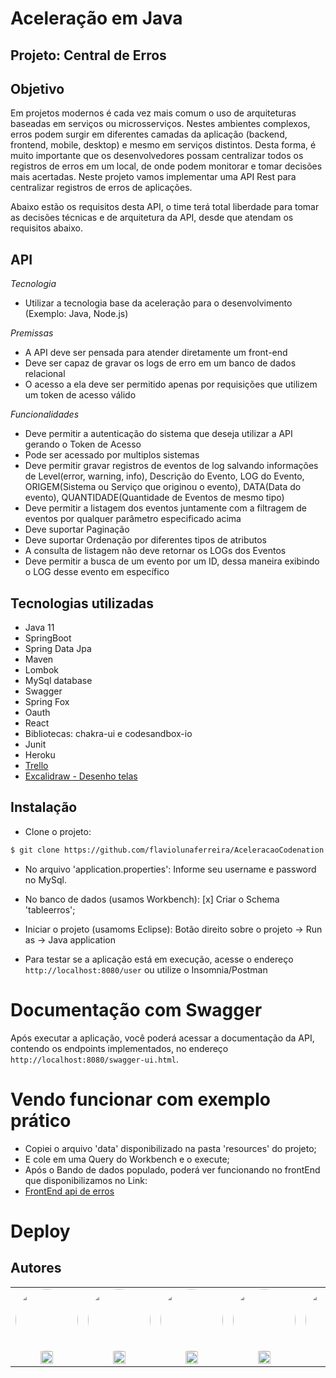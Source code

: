# Aceleração em Java

## Projeto: Central de Erros


## Objetivo

Em projetos modernos é cada vez mais comum o uso de arquiteturas baseadas em serviços ou microsserviços. Nestes ambientes complexos, erros podem surgir em diferentes camadas da aplicação (backend, frontend, mobile, desktop) e mesmo em serviços distintos. Desta forma, é muito importante que os desenvolvedores possam centralizar todos os registros de erros em um local, de onde podem monitorar e tomar decisões mais acertadas. Neste projeto vamos implementar uma API Rest para centralizar registros de erros de aplicações.

Abaixo estão os requisitos desta API, o time terá total liberdade para tomar as decisões técnicas e de arquitetura da API, desde que atendam os requisitos abaixo.


## API

*Tecnologia*
- Utilizar a tecnologia base da aceleração para o desenvolvimento (Exemplo: Java, Node.js)

*Premissas*
- A API deve ser pensada para atender diretamente um front-end
- Deve ser capaz de gravar os logs de erro em um banco de dados relacional
- O acesso a ela deve ser permitido apenas por requisições que utilizem um token de acesso válido

*Funcionalidades*
- Deve permitir a autenticação do sistema que deseja utilizar a API gerando o Token de Acesso
- Pode ser acessado por multiplos sistemas
- Deve permitir gravar registros de eventos de log salvando informações de Level(error, warning, info), Descrição do Evento, LOG do Evento, ORIGEM(Sistema ou Serviço que originou o evento), DATA(Data do evento), QUANTIDADE(Quantidade de Eventos de mesmo tipo)
- Deve permitir a listagem dos eventos juntamente com a filtragem de eventos por qualquer parâmetro especificado acima
- Deve suportar Paginação
- Deve suportar Ordenação por diferentes tipos de atributos
- A consulta de listagem não deve retornar os LOGs dos Eventos
- Deve permitir a busca de um evento por um ID, dessa maneira exibindo o LOG desse evento em específico


## Tecnologias utilizadas

* Java 11
* SpringBoot
* Spring Data Jpa
* Maven
* Lombok
* MySql database
* Swagger
* Spring Fox
* Oauth
* React
* Bibliotecas: chakra-ui e codesandbox-io
* Junit
* Heroku
* <a href="https://trello.com/b/mdnufyaX/central-de-erros" target="_blank">Trello</a>
* <a href="https://drive.google.com/file/d/1JQi0kRQ1SySDwn35S1jA5TmXY94W_kri/view?usp=sharing" target="_blank">Excalidraw - Desenho telas</a>


## Instalação

- Clone o projeto:
```bash
$ git clone https://github.com/flaviolunaferreira/AceleracaoCodenation
```
- No arquivo 'application.properties':
Informe seu username e password no MySql.

- No banco de dados (usamos Workbench):
[x] Criar o Schema 'tableerros';

- Iniciar o projeto (usamoms Eclipse):
Botão direito sobre o projeto -> Run as -> Java application

- Para testar se a aplicação está em execução, acesse o endereço ```http://localhost:8080/user``` ou utilize o Insomnia/Postman


# Documentação com Swagger
Após executar a aplicação, você poderá acessar a documentação da API, contendo os endpoints implementados, no endereço ```http://localhost:8080/swagger-ui.html```.


# Vendo funcionar com exemplo prático

- Copiei o arquivo 'data' disponibilizado na pasta 'resources' do projeto;
- E cole em uma Query do Workbench e o execute;
- Após o Bando de dados populado, poderá ver funcionando no frontEnd que disponibilizamos no Link: 
- [FrontEnd api de erros](https://github.com/flaviolunaferreira/central-de-erros/tree/master)


# Deploy



## Autores

<table>
<tr>
<td align="center">
<a href="https://github.com/DanielePerse">
<img style="border-radius: 50%;" src="https://avatars.githubusercontent.com/u/66958813?v=4" width="100px;" alt=""/><br />
<a href="https://www.linkedin.com/in/daniele-perse">
<img style="height: 20px" alt="LinkedIn" src="https://img.shields.io/badge/Daniele Perse-0077B5?logo=LinkedIn&logoColor=white&style=for-the-badge" />
</a>
</td>
<td align="center">
<a href="https://github.com/flaviolunaferreira">
<img style="border-radius: 50%;" src="https://avatars.githubusercontent.com/u/40308391?v=4" width="100px;" alt=""/><br />
</a>
<a href="https://www.linkedin.com/in/flavio-luna-ferreira-9b4812165/">
<img style="height: 20px" alt="LinkedIn" src="https://img.shields.io/badge/theCoyote-0077B5?logo=LinkedIn&logoColor=white&style=for-the-badge" />
</a>
</td>
<td align="center">
<a href="https://github.com/Darthurmoura">
<img style="border-radius: 50%;" src="https://avatars.githubusercontent.com/u/54224755?v=4" width="100px;" alt=""/><br />
</a>
<a href="https://www.linkedin.com/in/darthurmoura/">
<img style="height: 20px" alt="LinkedIn" src="https://img.shields.io/badge/Daniel Moura-0077B5?logo=LinkedIn&logoColor=white&style=for-the-badge" />
</a>
</td>
<td align="center">
<a href="https://github.com/josiasviveiro">
<img style="border-radius: 50%;" src="https://avatars.githubusercontent.com/u/62304302?v=4" width="100px;" alt=""/><br />
</a>
<a href="https://www.linkedin.com/in/josias-danny-de-viveiro">
<img style="height: 20px" alt="LinkedIn" src="https://img.shields.io/badge/Josias Viveiro-0077B5?logo=LinkedIn&logoColor=white&style=for-the-badge" />
</a>
</td>
<td align="center">
<a href="https://github.com/JorgeHSOsiro">
<img style="border-radius: 50%;" src="https://avatars.githubusercontent.com/u/34973260?v=4" width="100px;" alt=""/><br />
</a>
<a href="https://www.linkedin.com/in/jorge-osiro/">
<img style="height: 20px" alt="LinkedIn" src="https://img.shields.io/badge/Jorge Osiro-0077B5?logo=LinkedIn&logoColor=white&style=for-the-badge" />
</a>
</td>

</tr>
</table>
